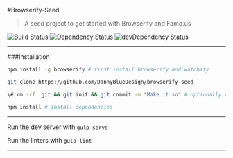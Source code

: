 #Browserify-Seed
> A seed project to get started with Browserify and Famo.us

[![Build Status](https://travis-ci.org/Famous/browserify-seed.svg?branch=master)](https://travis-ci.org/Famous/browserify-seed)  [![Dependency Status](https://david-dm.org/famous/browserify-seed.svg)](https://david-dm.org/famous/browserify-seed) [![devDependency Status](https://david-dm.org/famous/browserify-seed/dev-status.svg)](https://david-dm.org/famous/browserify-seed#info=devDependencies)

---

###Installation

```bash
npm install -g browserify # first install browserify and watchify

git clone https://github.com/DannyBlueDesign/browserify-seed

\# rm -rf .git && git init && git commit -m "Make it so" # optionally reset git history

npm install # install dependencies
```

---

Run the dev server with ```gulp serve```

Run the linters with ```gulp lint```

---
